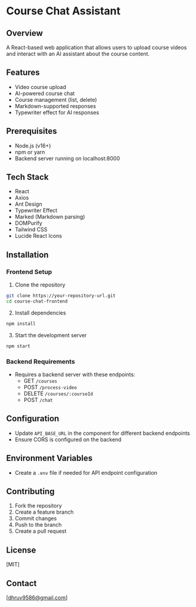 # Course Chat Assistant

## Overview

A React-based web application that allows users to upload course videos and interact with an AI assistant about the course content.

## Features

-   Video course upload
-   AI-powered course chat
-   Course management (list, delete)
-   Markdown-supported responses
-   Typewriter effect for AI responses

## Prerequisites

-   Node.js (v16+)
-   npm or yarn
-   Backend server running on localhost:8000

## Tech Stack

-   React
-   Axios
-   Ant Design
-   Typewriter Effect
-   Marked (Markdown parsing)
-   DOMPurify
-   Tailwind CSS
-   Lucide React Icons

## Installation

### Frontend Setup

1. Clone the repository

```bash
git clone https://your-repository-url.git
cd course-chat-frontend
```

2. Install dependencies

```bash
npm install
```

3. Start the development server

```bash
npm start
```

### Backend Requirements

-   Requires a backend server with these endpoints:
    -   GET `/courses`
    -   POST `/process-video`
    -   DELETE `/courses/:courseId`
    -   POST `/chat`

## Configuration

-   Update `API_BASE_URL` in the component for different backend endpoints
-   Ensure CORS is configured on the backend

## Environment Variables

-   Create a `.env` file if needed for API endpoint configuration

## Contributing

1. Fork the repository
2. Create a feature branch
3. Commit changes
4. Push to the branch
5. Create a pull request

## License

[MIT]

## Contact

[dhruv9586@gmail.com]
